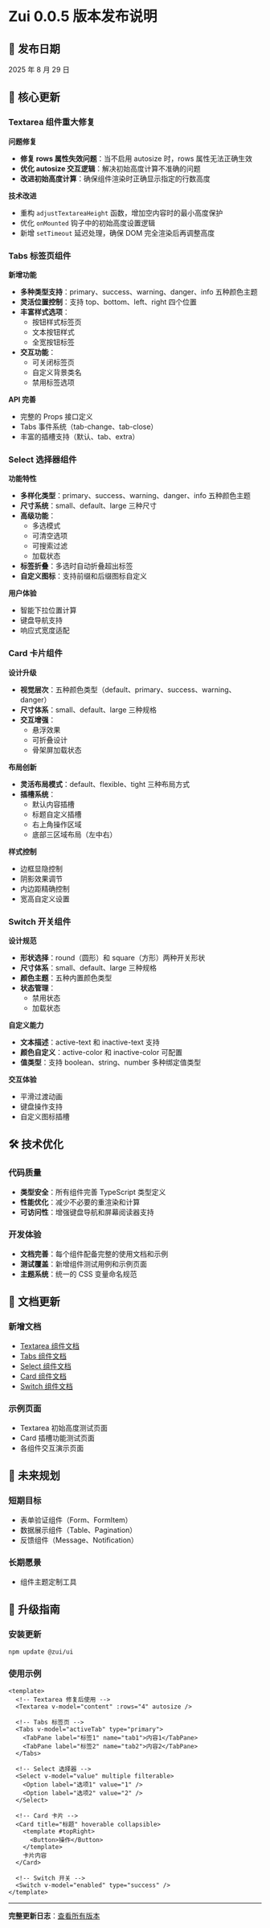 # Zui 0.0.5 版本发布说明

## 🎉 发布日期

2025 年 8 月 29 日

## 🚀 核心更新

### Textarea 组件重大修复

**问题修复**

- **修复 rows 属性失效问题**：当不启用 autosize 时，rows 属性无法正确生效
- **优化 autosize 交互逻辑**：解决初始高度计算不准确的问题
- **改进初始高度计算**：确保组件渲染时正确显示指定的行数高度

**技术改进**

- 重构 `adjustTextareaHeight` 函数，增加空内容时的最小高度保护
- 优化 `onMounted` 钩子中的初始高度设置逻辑
- 新增 `setTimeout` 延迟处理，确保 DOM 完全渲染后再调整高度

### Tabs 标签页组件

**新增功能**

- **多种类型支持**：primary、success、warning、danger、info 五种颜色主题
- **灵活位置控制**：支持 top、bottom、left、right 四个位置
- **丰富样式选项**：
  - 按钮样式标签页
  - 文本按钮样式
  - 全宽按钮标签
- **交互功能**：
  - 可关闭标签页
  - 自定义背景类名
  - 禁用标签选项

**API 完善**

- 完整的 Props 接口定义
- Tabs 事件系统（tab-change、tab-close）
- 丰富的插槽支持（默认、tab、extra）

### Select 选择器组件

**功能特性**

- **多样化类型**：primary、success、warning、danger、info 五种颜色主题
- **尺寸系统**：small、default、large 三种尺寸
- **高级功能**：
  - 多选模式
  - 可清空选项
  - 可搜索过滤
  - 加载状态
- **标签折叠**：多选时自动折叠超出标签
- **自定义图标**：支持前缀和后缀图标自定义

**用户体验**

- 智能下拉位置计算
- 键盘导航支持
- 响应式宽度适配

### Card 卡片组件

**设计升级**

- **视觉层次**：五种颜色类型（default、primary、success、warning、danger）
- **尺寸体系**：small、default、large 三种规格
- **交互增强**：
  - 悬浮效果
  - 可折叠设计
  - 骨架屏加载状态

**布局创新**

- **灵活布局模式**：default、flexible、tight 三种布局方式
- **插槽系统**：
  - 默认内容插槽
  - 标题自定义插槽
  - 右上角操作区域
  - 底部三区域布局（左中右）

**样式控制**

- 边框显隐控制
- 阴影效果调节
- 内边距精确控制
- 宽高自定义设置

### Switch 开关组件

**设计规范**

- **形状选择**：round（圆形）和 square（方形）两种开关形状
- **尺寸体系**：small、default、large 三种规格
- **颜色主题**：五种内置颜色类型
- **状态管理**：
  - 禁用状态
  - 加载状态

**自定义能力**

- **文本描述**：active-text 和 inactive-text 支持
- **颜色自定义**：active-color 和 inactive-color 可配置
- **值类型**：支持 boolean、string、number 多种绑定值类型

**交互体验**

- 平滑过渡动画
- 键盘操作支持
- 自定义图标插槽

## 🛠️ 技术优化

### 代码质量

- **类型安全**：所有组件完善 TypeScript 类型定义
- **性能优化**：减少不必要的重渲染和计算
- **可访问性**：增强键盘导航和屏幕阅读器支持

### 开发体验

- **文档完善**：每个组件配备完整的使用文档和示例
- **测试覆盖**：新增组件测试用例和示例页面
- **主题系统**：统一的 CSS 变量命名规范

## 📖 文档更新

### 新增文档

- [Textarea 组件文档](/components/Textarea)
- [Tabs 组件文档](/components/Tabs)
- [Select 组件文档](/components/Select)
- [Card 组件文档](/components/Card)
- [Switch 组件文档](/components/Switch)

### 示例页面

- Textarea 初始高度测试页面
- Card 插槽功能测试页面
- 各组件交互演示页面

## 🔮 未来规划

### 短期目标

- 表单验证组件（Form、FormItem）
- 数据展示组件（Table、Pagination）
- 反馈组件（Message、Notification）

### 长期愿景

- 组件主题定制工具

## 🎯 升级指南

### 安装更新

```bash
npm update @zui/ui
```

### 使用示例

```vue
<template>
  <!-- Textarea 修复后使用 -->
  <Textarea v-model="content" :rows="4" autosize />

  <!-- Tabs 标签页 -->
  <Tabs v-model="activeTab" type="primary">
    <TabPane label="标签1" name="tab1">内容1</TabPane>
    <TabPane label="标签2" name="tab2">内容2</TabPane>
  </Tabs>

  <!-- Select 选择器 -->
  <Select v-model="value" multiple filterable>
    <Option label="选项1" value="1" />
    <Option label="选项2" value="2" />
  </Select>

  <!-- Card 卡片 -->
  <Card title="标题" hoverable collapsible>
    <template #topRight>
      <Button>操作</Button>
    </template>
    卡片内容
  </Card>

  <!-- Switch 开关 -->
  <Switch v-model="enabled" type="success" />
</template>
```

---

**完整更新日志**：[查看所有版本](./)
